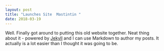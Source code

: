 ```yaml
---
layout: post
title: "Launches Site  Mastintin "
date: 2018-03-19
---
```

Well. Finally got around to putting this old website together. Neat thing about it - powered by [Jekyll](http://jekyllrb.com) and I can use Markdown to author my posts. It actually is a lot easier than I thought it was going to be.
